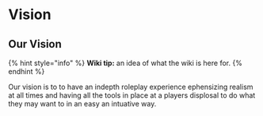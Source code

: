 # Vision

## Our Vision

{% hint style="info" %}
**Wiki tip:** an idea of what the wiki is here for.
{% endhint %}

Our vision is to to have an indepth roleplay experience ephensizing realism at all times and having all the tools in place at a players displosal to do what they may want to in an easy an intuative way.
